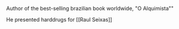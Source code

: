 Author of the best-selling brazilian book worldwide, "O Alquimista""

He presented harddrugs for [[Raul Seixas]]